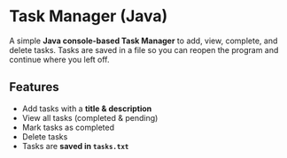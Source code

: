 # Task Manager (Java)

A simple **Java console-based Task Manager** to add, view, complete, and delete tasks. Tasks are saved in a file so you can reopen the program and continue where you left off.

## Features
- Add tasks with a **title & description**
- View all tasks (completed & pending)
- Mark tasks as completed
- Delete tasks
- Tasks are **saved in `tasks.txt`**